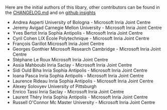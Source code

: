 Here are the initial authors of this libary, other contributors can be found in
the [CHANGELOG.md](https://github.com/math-comp/math-comp/blob/master/CHANGELOG.md)
and on [github insights](https://github.com/math-comp/math-comp/graphs/contributors)

- Andrea Asperti      University of Bologna - Microsoft Inria Joint Centre
- Jeremy Avigad       Carnegie Mellon University - Microsoft Inria Joint Centre
- Yves Bertot         Inria Sophia Antipolis - Microsoft Inria Joint Centre
- Cyril Cohen         LIX École Polytechnique - Microsoft Inria Joint Centre  	
- François Garillot   Microsoft Inria Joint Centre
- Georges Gonthier    Microsoft Research Cambridge - Microsoft Inria Joint Centre
- Stéphane Le Roux    Microsoft Inria Joint Centre
- Assia Mahboubi      Inria Saclay - Microsoft Inria Joint Centre
- Sidi Ould Biha      Inria Sophia Antipolis - Microsoft Inria Joint Centre
- Ioana Pasca         Inria Sophia Antipolis - Microsoft Inria Joint Centre
- Laurence Rideau     Inria Sophia Antipolis - Microsoft Inria Joint Centre
- Alexey Solovyev     University of Pittsburgh
- Enrico Tassi        Inria Saclay - Microsoft Inria Joint Centre
- Laurent Théry       Inria Sophia Antipolis - Microsoft Inria Joint Centre
- Russell O'Connor    Mc Master University - Microsoft Inria Joint Centre
